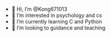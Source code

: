 - 👋 Hi, I’m @Kong671013
- 👀 I’m interested in psychology and cs
- 🌱 I’m currently learning C and Python
- 💞️ I’m looking to guidance and teaching

<!---
Kong671013/Kong671013 is a ✨ special ✨ repository because its `README.md` (this file) appears on your GitHub profile.
You can click the Preview link to take a look at your changes.
--->
